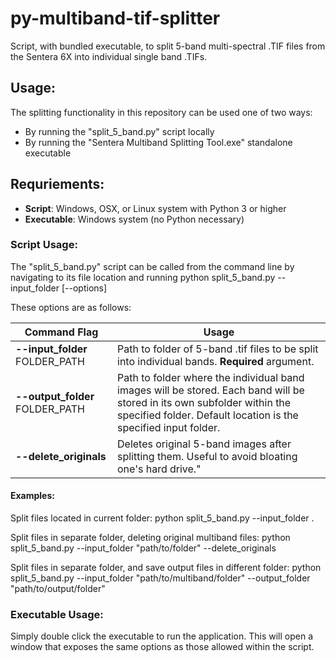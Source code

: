 # py-multiband-tif-splitter
Script, with bundled executable, to split 5-band multi-spectral .TIF files from the Sentera 6X into individual single band .TIFs.

## Usage:
The splitting functionality in this repository can be used one of two ways:
* By running the "split_5_band.py" script locally
* By running the "Sentera Multiband Splitting Tool.exe" standalone executable

## Requriements:
* **Script**: Windows, OSX, or Linux system with Python 3 or higher
* **Executable**: Windows system (no Python necessary)

### Script Usage:
The "split_5_band.py" script can be called from the command line by navigating to its file location and running
  python split_5_band.py --input_folder [--options]
  
These options are as follows:

|    Command Flag                    |               Usage                     |
| -------------------                | --------------------------------------- |
|  **--input_folder**  FOLDER_PATH   | Path to folder of 5-band .tif files to be split into individual bands. **Required** argument.   |
| **--output_folder**  FOLDER_PATH   | Path to folder where the individual band images will be stored. Each band will be stored in its                                          own subfolder within the specified folder. Default location is the specified input folder.      |
|     **--delete_originals**         |Deletes original 5-band images after splitting them. Useful to avoid bloating one's hard drive." |

#### Examples:

Split files located in current folder:
  python split_5_band.py --input_folder .
  
Split files in separate folder, deleting original multiband files:
  python split_5_band.py --input_folder "path/to/folder" --delete_originals
  
Split files in separate folder, and save output files in different folder:
  python split_5_band.py --input_folder "path/to/multiband/folder" --output_folder "path/to/output/folder"
  
  
### Executable Usage:
Simply double click the executable to run the application. This will open a window that exposes the same options as those allowed within the script.
